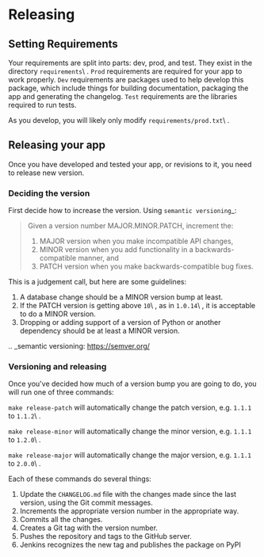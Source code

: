 # Releasing

## Setting Requirements

Your requirements are split into parts: dev, prod, and test. They exist in the directory ``requirements``\ . ``Prod`` requirements are required for your app to work properly. ``Dev`` requirements are packages used to help develop this package, which include things for building documentation, packaging the app and generating the changelog. ``Test`` requirements are the libraries required to run tests.

As you develop, you will likely only modify ``requirements/prod.txt``\ .


## Releasing your app

Once you have developed and tested your app, or revisions to it, you need to release new version.

### Deciding the version

First decide how to increase the version. Using `semantic versioning`_:

> Given a version number MAJOR.MINOR.PATCH, increment the:
>
> 1. MAJOR version when you make incompatible API changes,
> 2. MINOR version when you add functionality in a backwards-compatible manner, and
> 3. PATCH version when you make backwards-compatible bug fixes.

This is a judgement call, but here are some guidelines:

1. A database change should be a MINOR version bump at least.
2. If the PATCH version is getting above ``10``\ , as in ``1.0.14``\ , it is acceptable to do a MINOR version.
3. Dropping or adding support of a version of Python or another dependency should be at least a MINOR version.

.. _semantic versioning: https://semver.org/

### Versioning and releasing


Once you've decided how much of a version bump you are going to do, you will run one of three commands:

``make release-patch`` will automatically change the patch version, e.g. ``1.1.1`` to ``1.1.2``\ .

``make release-minor`` will automatically change the minor version, e.g. ``1.1.1`` to ``1.2.0``\ .

``make release-major`` will automatically change the major version, e.g. ``1.1.1`` to ``2.0.0``\ .

Each of these commands do several things:

1. Update the ``CHANGELOG.md`` file with the changes made since the last version, using the Git commit messages.
2. Increments the appropriate version number in the appropriate way.
3. Commits all the changes.
4. Creates a Git tag with the version number.
5. Pushes the repository and tags to the GitHub server.
6. Jenkins recognizes the new tag and publishes the package on PyPI
